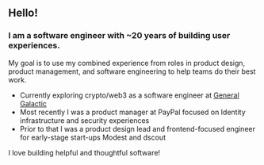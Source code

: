 ## Hello!

### I am a software engineer with ~20 years of building user experiences.

My goal is to use my combined experience from roles in product design, product management, and software engineering to help teams do their best work.

- Currently exploring crypto/web3 as a software engineer at [General Galactic](https://github.com/generalgalactic)
- Most recently I was a product manager at PayPal focused on Identity infrastructure and security experiences
- Prior to that I was a product design lead and frontend-focused engineer for early-stage start-ups Modest and dscout

I love building helpful and thoughtful software! 
